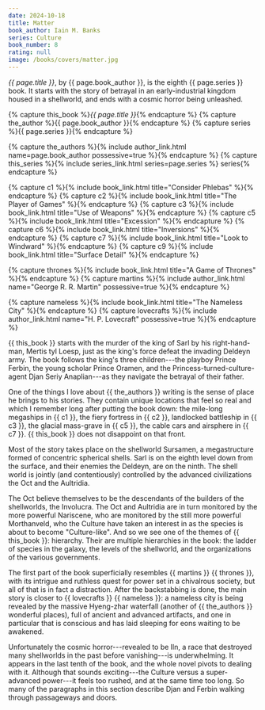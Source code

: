 ```yaml
---
date: 2024-10-18
title: Matter
book_author: Iain M. Banks
series: Culture
book_number: 8
rating: null
image: /books/covers/matter.jpg
---
```


<cite class="book-title">{{ page.title }}</cite>, by <span
class="author-name">{{ page.book_author }}</span>, is the eighth <span
class="book-series">{{ page.series }}</span> book. It starts with the story of
betrayal in an early-industrial kingdom housed in a shellworld, and ends with a
cosmic horror being unleashed.

{% capture this_book %}<cite class="book-title">{{ page.title }}</cite>{% endcapture %}
{% capture the_author %}<span class="author-name">{{ page.book_author }}</span>{% endcapture %}
{% capture series %}<span class="book-series">{{ page.series }}</span>{% endcapture %}

{% capture the_authors %}{% include author_link.html name=page.book_author possessive=true %}{% endcapture %}
{% capture this_series %}{% include series_link.html series=page.series %} series{% endcapture %}

{% capture c1 %}{% include book_link.html title="Consider Phlebas" %}{% endcapture %}
{% capture c2 %}{% include book_link.html title="The Player of Games" %}{% endcapture %}
{% capture c3 %}{% include book_link.html title="Use of Weapons" %}{% endcapture %}
{% capture c5 %}{% include book_link.html title="Excession" %}{% endcapture %}
{% capture c6 %}{% include book_link.html title="Inversions" %}{% endcapture %}
{% capture c7 %}{% include book_link.html title="Look to Windward" %}{% endcapture %}
{% capture c9 %}{% include book_link.html title="Surface Detail" %}{% endcapture %}

{% capture thrones %}{% include book_link.html title="A Game of Thrones" %}{% endcapture %}
{% capture martins %}{% include author_link.html name="George R. R. Martin" possessive=true %}{% endcapture %}

{% capture nameless %}{% include book_link.html title="The Nameless City" %}{% endcapture %}
{% capture lovecrafts %}{% include author_link.html name="H. P. Lovecraft" possessive=true %}{% endcapture %}

{{ this_book }} starts with the murder of the king of Sarl by his
right-hand-man, Mertis tyl Loesp, just as the king's force defeat the invading
Deldeyn army. The book follows the king's three children---the playboy Prince
Ferbin, the young scholar Prince Oramen, and the Princess-turned-culture-agent
Djan Seriy Anaplian---as they navigate the betrayal of their father.

One of the things I love about {{ the_authors }} writing is the sense of place
he brings to his stories. They contain unique locations that feel so real and
which I remember long after putting the book down: the mile-long megaships in
{{ c1 }}, the fiery fortress in {{ c2 }}, landlocked battleship in {{ c3 }},
the glacial mass-grave in {{ c5 }}, the cable cars and airsphere in {{ c7 }}.
{{ this_book }} does not disappoint on that front.

Most of the story takes place on the shellworld Sursamen, a megastructure
formed of concentric spherical shells. Sarl is on the eighth level down from
the surface, and their enemies the Deldeyn, are on the ninth. The shell world
is jointly (and contentiously) controlled by the advanced civilizations the
Oct and the Aultridia.

The Oct believe themselves to be the descendants of the builders of the
shellworlds, the Involucra. The Oct and Aultridia are in turn monitored by the
more powerful Nariscene, who are monitored by the still more powerful
Morthanveld, who the Culture have taken an interest in as the species is about
to become "Culture-like". And so we see one of the themes of {{ this_book }}:
hierarchy. Their are multiple hierarchies in the book: the ladder of species in
the galaxy, the levels of the shellworld, and the organizations of the various
governments.

The first part of the book superficially resembles {{ martins }} {{ thrones
}}, with its intrigue and ruthless quest for power set in a chivalrous
society, but all of that is in fact a distraction. After the backstabbing is
done, the main story is closer to {{ lovecrafts }} {{ nameless }}: a nameless
city is being revealed by the massive Hyeng-zhar waterfall (another of {{
the_authors }} wonderful places), full of ancient and advanced artifacts, and
one in particular that is conscious and has laid sleeping for eons waiting to
be awakened.

Unfortunately the cosmic horror---revealed to be Iln, a race that destroyed
many shellworlds in the past before vanishing---is underwhelming. It appears
in the last tenth of the book, and the whole novel pivots to dealing with it.
Although that sounds exciting---the Culture versus a super-advanced power---it
feels too rushed, and at the same time too long. So many of the paragraphs in
this section describe Djan and Ferbin walking through passageways and doors.
